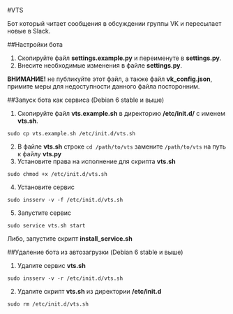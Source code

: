 #VTS

Бот который читает сообщения в обсуждении группы VK и пересылает новые в Slack.

##Настройки бота
1. Скопируйте файл **settings.example.py** и переименуте в **settings.py**.
2. Внесите необходимые изменения в файле **settings.py**.

**ВНИМАНИЕ!** не публикуйте этот файл, а также файл **vk_config.json**, примите меры для недоступности данного файла посторонним.

##Запуск бота как сервиса (Debian 6 stable и выше)
1. Скопируйте файл **vts.example.sh** в директорию **/etc/init.d/** с именем **vts.sh**.

`sudo cp vts.example.sh /etc/init.d/vts.sh`

2. В файле **vts.sh** строке `cd /path/to/vts` замените `/path/to/vts` на путь к файлу **vts.py**
3. Установите права на исполнение для скрипта **vts.sh**

`sudo chmod +x /etc/init.d/vts.sh`

4. Установите сервис

`sudo insserv -v -f /etc/init.d/vts.sh`

5. Запустите сервис

`sudo service vts.sh start`

Либо, запустите скрипт **install_service.sh**

##Удаление бота из автозагрузки (Debian 6 stable и выше)
1. Удалите сервис **vts.sh**

`sudo insserv -v -r /etc/init.d/vts.sh`

2. Удалите скрипт **vts.sh** из директории **/etc/init.d**

`sudo rm /etc/init.d/vts.sh`